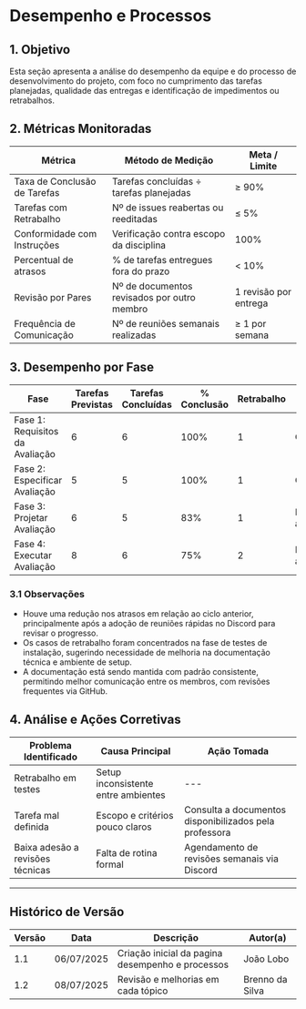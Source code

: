 # Desempenho e Processos

## 1. Objetivo

Esta seção apresenta a análise do desempenho da equipe e do processo de desenvolvimento do projeto, com foco no cumprimento das tarefas planejadas, qualidade das entregas e identificação de impedimentos ou retrabalhos.

## 2. Métricas Monitoradas

| Métrica                       | Método de Medição                                     | Meta / Limite             |
|------------------------------|--------------------------------------------------------|----------------------------|
| Taxa de Conclusão de Tarefas | Tarefas concluídas ÷ tarefas planejadas               | ≥ 90%                      |
| Tarefas com Retrabalho       | Nº de issues reabertas ou reeditadas                 | ≤ 5%                       |
| Conformidade com Instruções  | Verificação contra escopo da disciplina              | 100%                       |
| Percentual de atrasos 	   | % de tarefas entregues fora do prazo 	              | < 10%                       |
| Revisão por Pares            | Nº de documentos revisados por outro membro          | 1 revisão por entrega      |
| Frequência de Comunicação    | Nº de reuniões semanais realizadas                   | ≥ 1 por semana             |

## 3. Desempenho por Fase

| Fase                      | Tarefas Previstas | Tarefas Concluídas | % Conclusão | Retrabalho | Status         |
|--------------------------|-------------------|---------------------|--------------|------------|----------------|
| Fase 1: Requisitos da Avaliação   | 6                 | 6                   | 100%         | 1          |  OK          |
| Fase 2: Especificar Avaliação    | 5                 | 5                   | 100%         | 1          |  OK           |
| Fase 3: Projetar Avaliação       | 6                 | 5                   | 83%          | 1          |  Em atenção   |
| Fase 4: Executar Avaliação       | 8                 | 6                   | 75%          | 2          |  Em andamento |

### 3.1 Observações

- Houve uma redução nos atrasos em relação ao ciclo anterior, principalmente após a adoção de reuniões rápidas no Discord para revisar o progresso.
- Os casos de retrabalho foram concentrados na fase de testes de instalação, sugerindo necessidade de melhoria na documentação técnica e ambiente de setup.
- A documentação está sendo mantida com padrão consistente, permitindo melhor comunicação entre os membros, com revisões frequentes via GitHub.

## 4. Análise e Ações Corretivas

| Problema Identificado            | Causa Principal                            | Ação Tomada                                     |
|----------------------------------|---------------------------------------------|------------------------------------------------|
| Retrabalho em testes             | Setup inconsistente entre ambientes         | ---     |
| Tarefa mal definida              | Escopo e critérios pouco claros             | Consulta a documentos disponibilizados pela professora                     |
| Baixa adesão a revisões técnicas| Falta de rotina formal                      | Agendamento de revisões semanais via Discord   |

---

## Histórico de Versão

| Versão | Data       | Descrição                             | Autor(a) |
|--------|------------|----------------------------------------|----------|
| 1.1    | 06/07/2025 | Criação inicial da pagina desempenho e processos   | João Lobo |
| 1.2    | 08/07/2025 | Revisão e melhorias em cada tópico    | Brenno da Silva |

